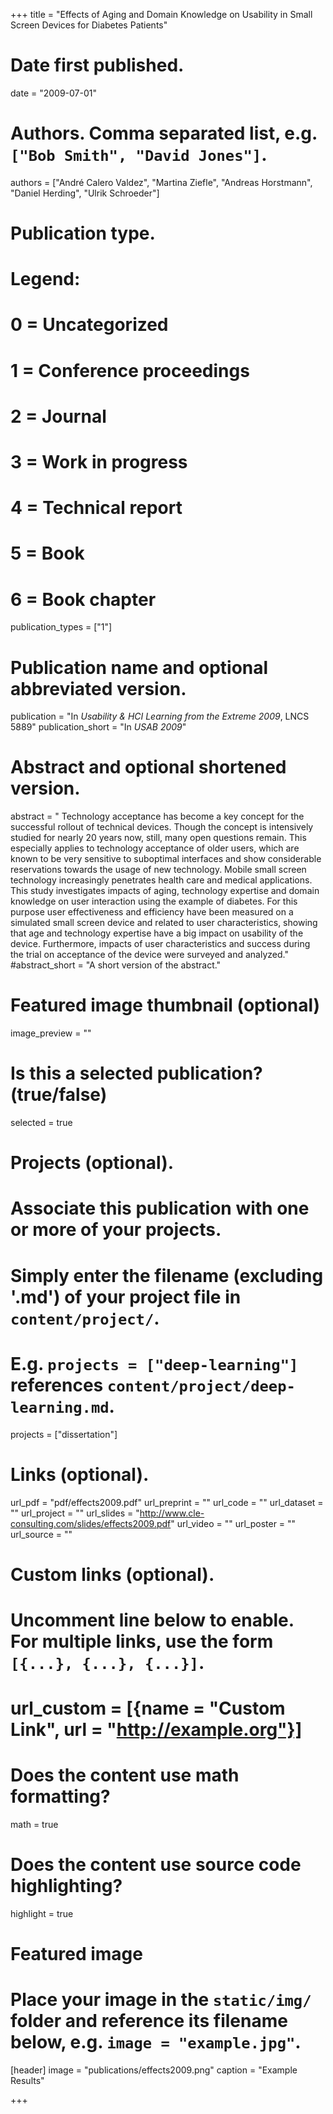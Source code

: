 +++
title = "Effects of Aging and Domain Knowledge on Usability in Small Screen Devices for Diabetes Patients"

# Date first published.
date = "2009-07-01"

# Authors. Comma separated list, e.g. `["Bob Smith", "David Jones"]`.
authors = ["André Calero Valdez", "Martina Ziefle", "Andreas Horstmann", "Daniel Herding", "Ulrik Schroeder"]

# Publication type.
# Legend:
# 0 = Uncategorized
# 1 = Conference proceedings
# 2 = Journal
# 3 = Work in progress
# 4 = Technical report
# 5 = Book
# 6 = Book chapter
publication_types = ["1"]

# Publication name and optional abbreviated version.
publication = "In *Usability & HCI Learning from the Extreme 2009*, LNCS 5889"
publication_short = "In *USAB 2009*"

# Abstract and optional shortened version.
abstract = " Technology acceptance has become a key concept for the successful rollout of technical devices. Though the concept is intensively studied for nearly 20 years now, still, many open questions remain. This especially applies to technology acceptance of older users, which are known to be very sensitive to suboptimal interfaces and show considerable reservations towards the usage of new technology. Mobile small screen technology increasingly penetrates health care and medical applications. This study investigates impacts of aging, technology expertise and domain knowledge on user interaction using the example of diabetes. For this purpose user effectiveness and efficiency have been measured on a simulated small screen device and related to user characteristics, showing that age and technology expertise have a big impact on usability of the device. Furthermore, impacts of user characteristics and success during the trial on acceptance of the device were surveyed and analyzed."
#abstract_short = "A short version of the abstract."

# Featured image thumbnail (optional)
image_preview = ""

# Is this a selected publication? (true/false)
selected = true

# Projects (optional).
#   Associate this publication with one or more of your projects.
#   Simply enter the filename (excluding '.md') of your project file in `content/project/`.
#   E.g. `projects = ["deep-learning"]` references `content/project/deep-learning.md`.
projects = ["dissertation"]

# Links (optional).
url_pdf = "pdf/effects2009.pdf"
url_preprint = ""
url_code = ""
url_dataset = ""
url_project = ""
url_slides = "http://www.cle-consulting.com/slides/effects2009.pdf"
url_video = ""
url_poster = ""
url_source = ""

# Custom links (optional).
#   Uncomment line below to enable. For multiple links, use the form `[{...}, {...}, {...}]`.
# url_custom = [{name = "Custom Link", url = "http://example.org"}]

# Does the content use math formatting?
math = true

# Does the content use source code highlighting?
highlight = true

# Featured image
# Place your image in the `static/img/` folder and reference its filename below, e.g. `image = "example.jpg"`.
[header]
image = "publications/effects2009.png"
caption = "Example Results"

+++
